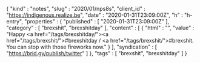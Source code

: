 {
  "kind" : "notes",
  "slug" : "2020/01/nps8s",
  "client_id" : "https://indigenous.realize.be",
  "date" : "2020-01-31T23:09:00Z",
  "h" : "h-entry",
  "properties" : {
    "published" : [ "2020-01-31T23:09:00Z" ],
    "category" : [ "brexshit", "brexshitday" ],
    "content" : [ {
      "html" : "",
      "value" : "Happy <a href=\"/tags/brexshitday/\"><a href=\"/tags/brexshit/\">#brexshit</a>day</a> / <a href=\"/tags/brexshit/\">#brexshit</a>. You can stop with those fireworks now."
    } ],
    "syndication" : [ "https://brid.gy/publish/twitter" ]
  },
  "tags" : [ "brexshit", "brexshitday" ]
}
